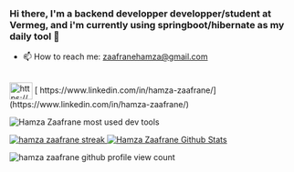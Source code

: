 ### Hi there, I'm a backend developper developper/student at Vermeg, and i'm currently using springboot/hibernate as my daily tool 👋

- 📫 How to reach me: 
 zaafranehamza@gmail.com 
 <br/>
 <img align="center" src="https://raw.githubusercontent.com/rahuldkjain/github-profile-readme-generator/master/src/images/icons/Social/linked-in-alt.svg" alt="https://www.linkedin.com/in/hamza-zaafrane/" height="30" width="40" /></a> [ https://www.linkedin.com/in/hamza-zaafrane/](https://www.linkedin.com/in/hamza-zaafrane/)

 
<p><img align="center" src="https://github-readme-stats.vercel.app/api/top-langs?username=zaafrane00&&show_icons=true&theme=dark" alt="Hamza Zaafrane most used dev tools" /></p>

 <a href="https://github-readme-stats.vercel.app/api?username=zaafrane00&show_icons=true">  <img title="🔥 Get streak stats for your profile at git.io/streak-stats" alt="hamza zaafrane streak" src="https://github-readme-streak-stats.herokuapp.com/?user=zaafrane00&theme=gotham&hide_border=true&date_format=j%20M%5B%20Y%5D"/> </a>
<a  href="https://github.com/zaafrane00/github-readme-stats"><img alt="Hamza Zaafrane Github Stats" src="https://github-readme-stats.vercel.app/api?username=zaafrane00&show_icons=true&count_private=true&theme=react&hide_border=true&bg_color=0D1117" /></a>
 
<p align="left"> <img src="https://komarev.com/ghpvc/?username=zaafrane00&label=Profile%20views&color=0e75b6&style=flat" alt="hamza zaafrane github profile view count" /> </p>
